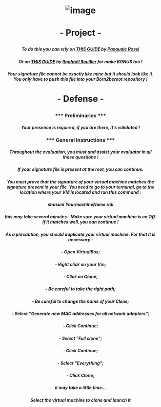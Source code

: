 # <p align="center"> ![image](https://github.com/ChrstphrChevalier/42Lausanne/assets/146819291/46094f41-2de6-452c-9984-ae60a0b4982d) </p>

# <p align="center"> - Project - </p>

##### <p align="center"> *To do this you can rely on* [THIS GUIDE](https://github.com/pasqualerossi/Born2BeRoot-Guide) *by* [Pasquale Rossi](https://github.com/pasqualerossi/) </p>

##### <p align="center"> *Or on* [THIS GUIDE](https://github.com/rphlr/42-born2beroot) *by* [Raphaël Rouiller](https://github.com/rphlr) *for make* **BONUS** *too* ! </p>

##### <p align="center"> *Your signature file cannot be exactly like mine but it should look like it. You only have to push this file into your Born2beroot repository !* </p>

# <p align="center"> - Defense - </p>

### <p align="center"> *** Preliminaries *** </p>

##### <p align="center"> *Your presence is required, if you are there, it’s validated !* </p>

### <p align="center"> *** General Instructions *** </p>

##### <p align="center"> *Throughout the evaluation, you must and assist your evaluator in all these questions !* </p>

##### <p align="center"> *If your signature file is present at the root, you can continue.* </p>

##### <p align="center"> *You must prove that the signature of your virtual machine matches the signature present in your file. You need to go to your terminal, go to the location where your VM is located and run this command :* </p>

##### <p align="center"> **shasum *YourmachineName*.vdi** </p>

##### <p align="center"> *this may take several minutes.. Make sure your virtual machine is on Off. If it matches well, you can continue !* </p>

##### <p align="center"> *As a precaution, you should duplicate your virtual machine. For that it is necessary :* </p>

##### <p align="center"> - Open VirtualBox; </p>
##### <p align="center"> - Right click on your Vm; </p>
##### <p align="center"> - Click on Clone; </p>
##### <p align="center"> - Be careful to take the right path; </p>
##### <p align="center"> - Be careful to change the name of your Clone; </p>
##### <p align="center"> - Select "Generate new MAC addresses for all network adapters"; </p>
##### <p align="center"> - Click Continue; </p>
##### <p align="center"> - Select "Full clone"; </p>
##### <p align="center"> - Click Continue; </p>
##### <p align="center"> - Select "Everything"; </p>
##### <p align="center"> - Click Clone; </p>

##### <p align="center"> *it may take a little time...* </p>

##### <p align="center"> *Select the virtual machine to clone and launch it* </p>
